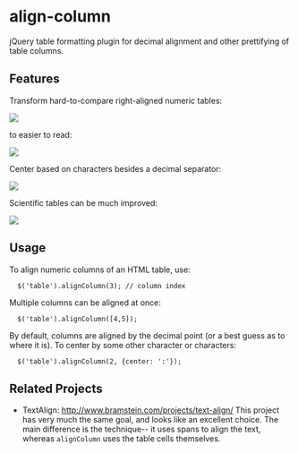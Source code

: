 align-column
============

jQuery table formatting plugin for decimal alignment and other prettifying of table columns.

## Features

Transform hard-to-compare right-aligned numeric tables:

<img src="https://raw.github.com/ndp/align-column/master/examples/decimals-right.png">

to easier to read:

<img src="https://raw.github.com/ndp/align-column/master/examples/decimals-after.png">

Center based on characters besides a decimal separator:

<img src="https://raw.github.com/ndp/align-column/master/examples/other-characters-after.png">
<!--img src="https://raw.github.com/ndp/align-column/master/examples/other-characters-before.png"-->

Scientific tables can be much improved:

<img src="https://raw.github.com/ndp/align-column/master/examples/chemicals.png">

## Usage

To align numeric columns of an HTML table, use:
```
  $('table').alignColumn(3); // column index
```

Multiple columns can be aligned at once:
```
  $('table').alignColumn([4,5]);
```

By default, columns are aligned by the decimal point (or a best guess as to where it is). To
center by some other character or characters:
```
  $('table').alignColumn(2, {center: ':'});
```



## Related Projects

* TextAlign: http://www.bramstein.com/projects/text-align/  This project has very much
the same goal, and looks like an excellent choice. The main difference is the technique--
it uses spans to align the text, whereas `alignColumn` uses the table cells themselves.
